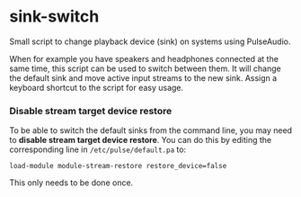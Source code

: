 # sink-switch
Small script to change playback device (sink) on systems using PulseAudio.

When for example you have speakers and headphones connected at the same time, this script can be used to switch between them.
It will change the default sink and move active input streams to the new sink.
Assign a keyboard shortcut to the script for easy usage.

### Disable stream target device restore
To be able to switch the default sinks from the command line, you may need to **disable stream target device restore**.
You can do this by editing the corresponding line in `/etc/pulse/default.pa` to:
```
load-module module-stream-restore restore_device=false
```
This only needs to be done once.